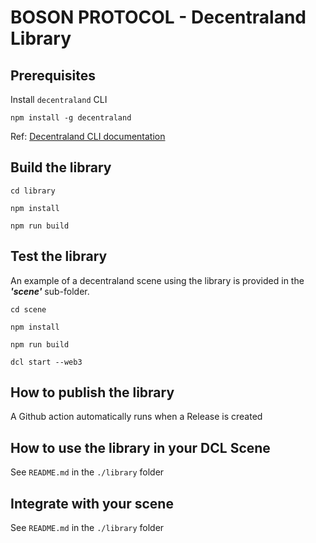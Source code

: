 
# BOSON PROTOCOL - Decentraland Library

## Prerequisites

Install `decentraland` CLI
```
npm install -g decentraland
```
Ref: [Decentraland CLI documentation](https://github.com/decentraland/cli)

## Build the library

```
cd library
```

```
npm install
```

```
npm run build
```

## Test the library

An example of a decentraland scene using the library is provided in the **_'scene'_** sub-folder.

```
cd scene
```

```
npm install
```

```
npm run build
```

```
dcl start --web3
```

## How to publish the library

A Github action automatically runs when a Release is created

## How to use the library in your DCL Scene

See `README.md` in the `./library` folder

## Integrate with your scene

See `README.md` in the `./library` folder
